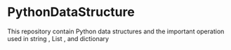 # PythonDataStructure
This repository contain Python data structures and the important operation used in string , List , and dictionary
